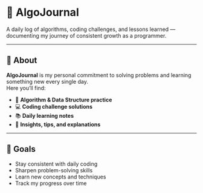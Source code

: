 # 📓 AlgoJournal

A daily log of algorithms, coding challenges, and lessons learned — documenting my journey of consistent growth as a programmer.

---

## 📌 About
**AlgoJournal** is my personal commitment to solving problems and learning something new every single day.  
Here you’ll find:
- 🧠 **Algorithm & Data Structure practice**
- 💻 **Coding challenge solutions**
- 📚 **Daily learning notes**
- 📝 **Insights, tips, and explanations**

---

## 🎯 Goals
- Stay consistent with daily coding
- Sharpen problem-solving skills
- Learn new concepts and techniques
- Track my progress over time

